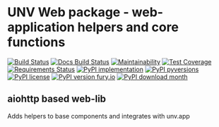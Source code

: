 # UNV Web package - web-application helpers and core functions

[![Build Status](https://readthedocs.org/projects/unv_web/badge/?version=latest&style=flat)](https://readthedocs.org/projects/unv_web)
[![Docs Build Status](https://travis-ci.org/c137digital/unv_web.svg?branch=master)](https://travis-ci.org/c137digital/unv_web)
[![Maintainability](https://api.codeclimate.com/v1/badges/0ab28a851d216b5ed883/maintainability)](https://codeclimate.com/github/c137digital/unv_web/maintainability)
[![Test Coverage](https://api.codeclimate.com/v1/badges/0ab28a851d216b5ed883/test_coverage)](https://codeclimate.com/github/c137digital/unv_web/test_coverage)
[![Requirements Status](https://requires.io/github/c137digital/unv_web/requirements.svg?branch=master)](https://requires.io/github/c137digital/unv_web/requirements/?branch=master)
[![PyPI implementation](https://img.shields.io/pypi/implementation/unv_web.svg)](https://pypi.python.org/pypi/unv_web/)
[![PyPI pyversions](https://img.shields.io/pypi/pyversions/unv_web.svg)](https://pypi.python.org/pypi/unv_web/)
[![PyPI license](https://img.shields.io/pypi/l/unv_web.svg)](https://pypi.python.org/pypi/unv_web/)
[![PyPI version fury.io](https://badge.fury.io/py/unv.web.svg)](https://pypi.python.org/pypi/unv_web/)
[![PyPI download month](https://img.shields.io/pypi/dm/unv_web.svg)](https://pypi.python.org/pypi/unv_web/)

## aiohttp based web-lib

Adds helpers to base components and integrates with unv.app
